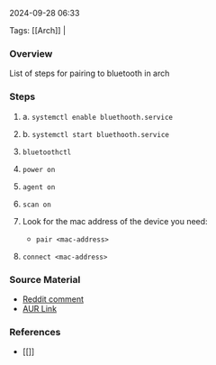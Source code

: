 
2024-09-28 06:33

Tags: [[Arch]] | 

### Overview
List of steps for pairing to bluetooth in arch

### Steps
1. a. `systemctl enable bluethooth.service`
1. b. `systemctl start bluethooth.service`

2. `bluetoothctl`
3. `power on`
4. `agent on`
5. `scan on`
6. Look for the mac address of the device you need:
    - `pair <mac-address>`
7. `connect <mac-address>`

### Source Material
- [Reddit comment](https://www.reddit.com/r/archlinux/comments/13cr6mj/how_to_setup_bluetooth_service_on_arch_linux/)
- [AUR Link](https://wiki.archlinux.org/title/Bluetooth)


### References
- [[]]

